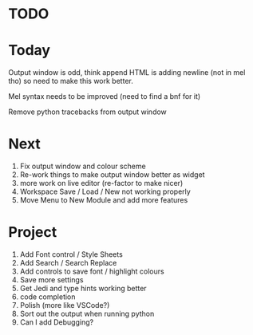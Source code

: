 # TODO

# Today

Output window is odd, think append HTML is adding newline (not in mel tho) so need to make this work better.

Mel syntax needs to be improved (need to find a bnf for it)

Remove python tracebacks from output window

# Next

1. Fix output window and colour scheme
2. Re-work things to make output window better as widget
3. more work on live editor (re-factor to make nicer)
4. Workspace Save / Load / New not working properly
5. Move Menu to New Module and add more features


# Project 
1. Add Font control / Style Sheets
2. Add Search / Search Replace
3. Add controls to save font / highlight colours
4. Save more settings
5. Get Jedi and type hints working better
6. code completion
7. Polish (more like VSCode?)
8. Sort out the output when running python
9.  Can I add Debugging?